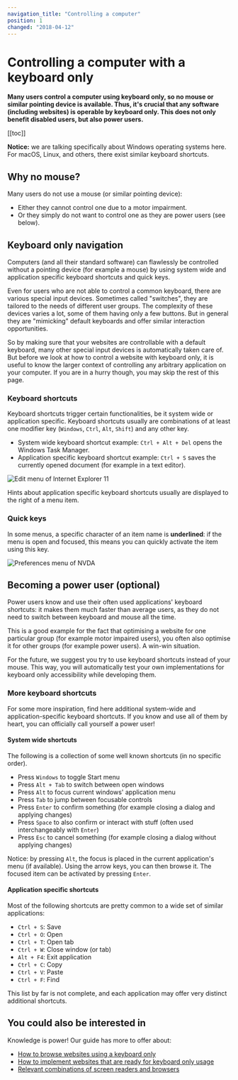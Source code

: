 ```yaml
---
navigation_title: "Controlling a computer"
position: 1
changed: "2018-04-12"
---
```


# Controlling a computer with a keyboard only

**Many users control a computer using keyboard only, so no mouse or similar pointing device is available. Thus, it's crucial that any software (including websites) is operable by keyboard only. This does not only benefit disabled users, but also power users.**

[[toc]]

**Notice:** we are talking specifically about Windows operating systems here. For macOS, Linux, and others, there exist similar keyboard shortcuts.

## Why no mouse?

Many users do not use a mouse (or similar pointing device):

- Either they cannot control one due to a motor impairment.
- Or they simply do not want to control one as they are power users (see below).

## Keyboard only navigation

Computers (and all their standard software) can flawlessly be controlled without a pointing device (for example a mouse) by using system wide and application specific keyboard shortcuts and quick keys.

Even for users who are not able to control a common keyboard, there are various special input devices. Sometimes called "switches", they are tailored to the needs of different user groups. The complexity of these devices varies a lot, some of them having only a few buttons. But in general they are "mimicking" default keyboards and offer similar interaction opportunities.

So by making sure that your websites are controllable with a default keyboard, many other special input devices is automatically taken care of. But before we look at how to control a website with keyboard only, it is useful to know the larger context of controlling any arbitrary application on your computer. If you are in a hurry though, you may skip the rest of this page.

### Keyboard shortcuts

Keyboard shortcuts trigger certain functionalities, be it system wide or application specific. Keyboard shortcuts usually are combinations of at least one modifier key (`Windows`, `Ctrl`, `Alt`, `Shift`) and any other key.

- System wide keyboard shortcut example: `Ctrl + Alt + Del` opens the Windows Task Manager.
- Application specific keyboard shortcut example: `Ctrl + S` saves the currently opened document (for example in a text editor).

![Edit menu of Internet Explorer 11](_media/edit-menu-of-internet-explorer-11.png)

Hints about application specific keyboard shortcuts usually are displayed to the right of a menu item.

### Quick keys

In some menus, a specific character of an item name is __underlined__: if the menu is open and focused, this means you can quickly activate the item using this key.

![Preferences menu of NVDA](_media/preferences-menu-of-nvda.png)

## Becoming a power user (optional)

Power users know and use their often used applications' keyboard shortcuts: it makes them much faster than average users, as they do not need to switch between keyboard and mouse all the time.

This is a good example for the fact that optimising a website for one particular group (for example motor impaired users), you often also optimise it for other groups (for example power users). A win-win situation.

For the future, we suggest you try to use keyboard shortcuts instead of your mouse. This way, you will automatically test your own implementations for keyboard only accessibility while developing them.

### More keyboard shortcuts

For some more inspiration, find here additional system-wide and application-specific keyboard shortcuts. If you know and use all of them by heart, you can officially call yourself a power user!

#### System wide shortcuts

The following is a collection of some well known shortcuts (in no specific order).

- Press `Windows` to toggle Start menu
- Press `Alt + Tab` to switch between open windows
- Press `Alt` to focus current windows' application menu
- Press `Tab` to jump between focusable controls
- Press `Enter` to confirm something (for example closing a dialog and applying changes)
- Press `Space` to also confirm or interact with stuff (often used interchangeably with `Enter`)
- Press `Esc` to cancel something (for example closing a dialog without applying changes)

Notice: by pressing `Alt`, the focus is placed in the current application's menu (if available). Using the arrow keys, you can then browse it. The focused item can be activated by pressing `Enter`.

#### Application specific shortcuts

Most of the following shortcuts are pretty common to a wide set of similar applications:

- `Ctrl + S`: Save
- `Ctrl + O`: Open
- `Ctrl + T`: Open tab
- `Ctrl + W`: Close window (or tab)
- `Alt + F4`: Exit application
- `Ctrl + C`: Copy
- `Ctrl + V`: Paste
- `Ctrl + F`: Find

This list by far is not complete, and each application may offer very distinct additional shortcuts.

## You could also be interested in

Knowledge is power! Our guide has more to offer about:

- [How to browse websites using a keyboard only](/knowledge/keyboard-only/browsing-websites/)
- [How to implement websites that are ready for keyboard only usage](/knowledge/keyboard-only/how-to-implement/)
- [Relevant combinations of screen readers and browsers](/knowledge/screen-readers/relevant-combinations/)
